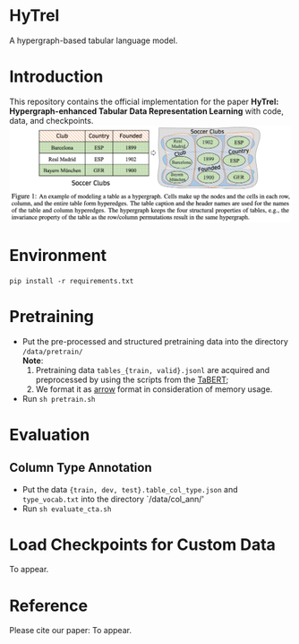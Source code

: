 # HyTrel
A hypergraph-based tabular language model.

# Introduction
This repository contains the official implementation for the paper **HyTrel: Hypergraph-enhanced Tabular Data Representation Learning** with code, data, and checkpoints.
![figure1](figure1.png)


# Environment

`pip install -r requirements.txt`

# Pretraining
- Put the pre-processed and structured pretraining data into the directory `/data/pretrain/`\
  **Note**:
  1. Pretraining data `tables_{train, valid}.jsonl` are acquired and preprocessed by using the scripts from the [TaBERT](https://arrow.apache.org/docs/python/index.html); 
  2. We format it as [arrow](https://arrow.apache.org/docs/python/index.html) format in consideration of memory usage. 
- Run `sh pretrain.sh`


# Evaluation
## Column Type Annotation
- Put the data `{train, dev, test}.table_col_type.json` and `type_vocab.txt` into the directory `/data/col_ann/'
- Run `sh evaluate_cta.sh`

# Load Checkpoints for Custom Data
To appear.

# Reference
Please cite our paper: To appear.
